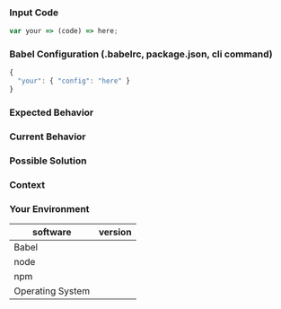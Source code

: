 <!---
BEFORE YOU SUBMIT please read the following:

Please search open/closed issues before submitting since someone might have asked the same thing before!

If you have a support request or question please submit them to one of this resources:

* Discussion Forum: https://discuss.babeljs.io/
* StackOverflow: http://stackoverflow.com/questions/tagged/babeljs using the tag `babeljs`
* Slack community: https://slack.babeljs.io/
* Also have a look at the Readme for more information on how to get support:
  https://github.com/babel/babel/blob/master/README.md

Issues on GitHub are only related to problems of babel itself and we cannot answer 
support questions here.
-->

<!--- Provide a general summary of the issue in the title above -->

### Input Code
<!--- If you're describing a bug, please let us know which sample code reproduces your problem -->
<!--- If you have link to our REPL or a standalone repo please link that! -->

```js
var your => (code) => here;
```

### Babel Configuration (.babelrc, package.json, cli command)
<!--- If describing a bug, tell us what your babel configuration looks like -->

```js
{
  "your": { "config": "here" }
}
```

### Expected Behavior
<!--- If you're describing a bug, tell us what should happen -->
<!--- If you're suggesting a change/improvement, tell us how it should work -->

### Current Behavior
<!--- If describing a bug, tell us what happens instead of the expected behavior -->
<!--- If suggesting a change/improvement, explain the difference from current behavior -->

### Possible Solution
<!--- Not obligatory, but suggest a fix/reason for the bug, -->
<!--- or ideas how to implement the addition or change -->

### Context
<!--- How has this issue affected you? What are you trying to accomplish? -->
<!--- Providing context helps us come up with a solution that is most useful in the real world -->

### Your Environment
<!--- Include as many relevant details about the environment you experienced the bug in -->

| software         | version
| ---------------- | -------
| Babel            |  
| node             | 
| npm              | 
| Operating System | 
